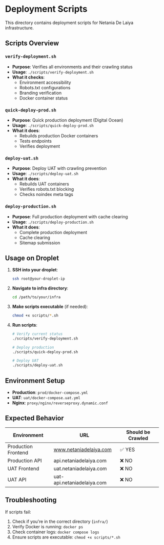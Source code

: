 # Deployment Scripts

This directory contains deployment scripts for Netania De Laiya infrastructure.

## Scripts Overview

### `verify-deployment.sh`
- **Purpose**: Verifies all environments and their crawling status
- **Usage**: `./scripts/verify-deployment.sh`
- **What it checks**:
  - Environment accessibility
  - Robots.txt configurations
  - Branding verification
  - Docker container status

### `quick-deploy-prod.sh`
- **Purpose**: Quick production deployment (Digital Ocean)
- **Usage**: `./scripts/quick-deploy-prod.sh`
- **What it does**:
  - Rebuilds production Docker containers
  - Tests endpoints
  - Verifies deployment

### `deploy-uat.sh`
- **Purpose**: Deploy UAT with crawling prevention
- **Usage**: `./scripts/deploy-uat.sh`
- **What it does**:
  - Rebuilds UAT containers
  - Verifies robots.txt blocking
  - Checks noindex meta tags

### `deploy-production.sh`
- **Purpose**: Full production deployment with cache clearing
- **Usage**: `./scripts/deploy-production.sh`
- **What it does**:
  - Complete production deployment
  - Cache clearing
  - Sitemap submission

## Usage on Droplet

1. **SSH into your droplet**:
   ```bash
   ssh root@your-droplet-ip
   ```

2. **Navigate to infra directory**:
   ```bash
   cd /path/to/your/infra
   ```

3. **Make scripts executable** (if needed):
   ```bash
   chmod +x scripts/*.sh
   ```

4. **Run scripts**:
   ```bash
   # Verify current status
   ./scripts/verify-deployment.sh
   
   # Deploy production
   ./scripts/quick-deploy-prod.sh
   
   # Deploy UAT
   ./scripts/deploy-uat.sh
   ```

## Environment Setup

- **Production**: `prod/docker-compose.yml`
- **UAT**: `uat/docker-compose.uat.yml`
- **Nginx**: `proxy/nginx/reverseproxy.dynamic.conf`

## Expected Behavior

| Environment | URL | Should be Crawled |
|-------------|-----|------------------|
| Production Frontend | www.netaniadelaiya.com | ✅ YES |
| Production API | api.netaniadelaiya.com | ❌ NO |
| UAT Frontend | uat.netaniadelaiya.com | ❌ NO |
| UAT API | uat-api.netaniadelaiya.com | ❌ NO |

## Troubleshooting

If scripts fail:
1. Check if you're in the correct directory (`infra/`)
2. Verify Docker is running: `docker ps`
3. Check container logs: `docker compose logs`
4. Ensure scripts are executable: `chmod +x scripts/*.sh`
